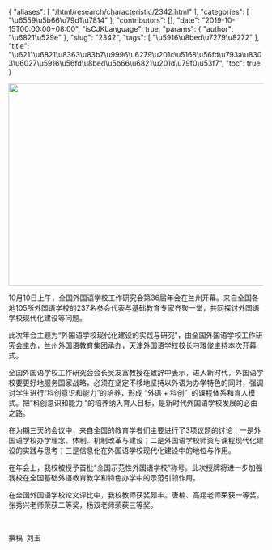 {
    "aliases": [
        "/html/research/characteristic/2342.html"
    ],
    "categories": [
        "\u6559\u5b66\u79d1\u7814"
    ],
    "contributors": [],
    "date": "2019-10-15T00:00:00+08:00",
    "isCJKLanguage": true,
    "params": {
        "author": "\u6821\u529e"
    },
    "slug": "2342",
    "tags": [
        "\u5916\u8bed\u7279\u8272"
    ],
    "title": "\u6211\u6821\u8363\u83b7\u9996\u6279\u201c\u5168\u56fd\u793a\u8303\u6027\u5916\u56fd\u8bed\u5b66\u6821\u201d\u79f0\u53f7",
    "toc": true
}


<img
    src="https://cdn.tfls.online/mirror/full/3e18f02b6fcc101e335bebcc92fe05059c124285.jpg"
    style="display:block;margin-left:auto;margin-right:auto;"
    decoding="async"
    fetchpriority="auto"
    loading="lazy"
    height="400"
    width="600"
/>




 




 10月10日上午，全国外国语学校工作研究会第36届年会在兰州开幕。来自全国各地105所外国语学校的237名参会代表与基础教育专家齐聚一堂，共同探讨外国语学校现代化建设等问题。




 此次年会主题为“外国语学校现代化建设的实践与研究”，由全国外国语学校工作研究会主办，兰州外国语教育集团承办，天津外国语学校校长刁雅俊主持本次开幕式。




 全国外国语学校工作研究会会长吴友富教授在致辞中表示，进入新时代，外国语学校要更好地服务国家战略，必须在坚定不移地坚持以外语为办学特色的同时，强调对学生进行“科创意识和能力”的培养，形成 “外语 + 科创”  的课程体系和育人模式。把“科创意识和能力 ”的培养纳入育人目标，是新时代外国语学校发展的必由之路。




 在为期三天的会议中，来自全国的教育学者们主要进行了3项议题的讨论：一是外国语学校办学理念、体制、机制改革与建设；二是外国语学校师资与课程现代化建设的实践与思考；三是信息化在外国语学校现代化建设中的地位与作用。




 在年会上，我校被授予首批“全国示范性外国语学校”称号。此次授牌将进一步加强我校在全国基础外语教育教学和特色办学中的示范引领作用。




 在全国外国语学校论文评比中，我校教师获奖颇丰。唐楠、高翔老师荣获一等奖，张秀兴老师荣获二等奖，杨双老师荣获三等奖。




  




 撰稿  刘玉



  


  



